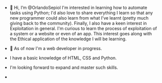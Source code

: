 - 👋 Hi, I’m @OrlandoSepiol
  I'm interested in learning how to automate tasks using Python;
  I'd also love to share everything I learn so that any new programmer could
  also learn from what I've learnt (pretty much giving back to the community).
  Finally, I also have a keen interest in Exploitation in general. I'm curious to learn
  the process of exploitation of a system or a website or even of an app.
  This interest goes along with the Ethical application of the knowledge I will be learning.
  
- 📖 As of now I'm a web developer in progress.
- I have a basic knowledge of HTML, CSS and Python.
- I'm looking forward to expand and master such skills.
- 

<!---
OrlandoSepiol/OrlandoSepiol is a ✨ special ✨ repository because its `README.md` (this file) appears on your GitHub profile.
You can click the Preview link to take a look at your changes.
--->
